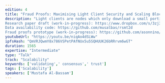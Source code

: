```yaml
---
edition: 4
title: "Fraud Proofs: Maximising Light Client Security and Scaling Blockchains with Dishonest Majorities"
description: "Light clients are nodes which only download a small portion of all of the data in a blockchain, and try to use indirect means to verify that a given chain is valid. Typically, instead of validating block data, they assume that the chain favoured by the blockchain's consensus algorithm only contains valid blocks, and that the majority of block producers are honest. By allowing such clients to receive fraud proofs generated by fully validating nodes that a block violates the protocol rules, we can eliminate the assumption that the majority of consensus-participating nodes are honest, and instead assume that there is at least one honest fully validating node that can distribute fraud proofs within a maximum network delay, and a minimum number of honest light clients to reconstruct missing data from blocks. Fraud proofs and data availability proofs are key to enabling on-chain scaling of blockchains (e.g. via sharding or bigger blocks) without significantly reducing the ability of end-user wallets to have assurance that all on-chain data is available and valid. We present, implement, and evaluate a novel complete fraud proof and data availability proof system.
Research paper draft (work-in-progress): https://www.dropbox.com/s/3zj3burdfrw5v69/fraudproofs-paper.pdf 
Data availability code: https://github.com/musalbas/rsmt2d 
Fraud proofs prototype (work-in-progress): https://github.com/asonnino/fraudproofs-prototype"
youtubeUrl: "https://youtu.be/niqAo4dSLWw"
ipfsHash: "QmVRJQwmY8x786VSPetPAfNUx5u5SQHUUK26bRRrvm6wGT"
duration: 1565
expertise: "Intermediate"
type: "Talk"
track: "Scalability"
keywords: ['validating',' consensus',' trust']
tags: ['Scalability']
speakers: ['Mustafa Al-Bassam']
---
```

